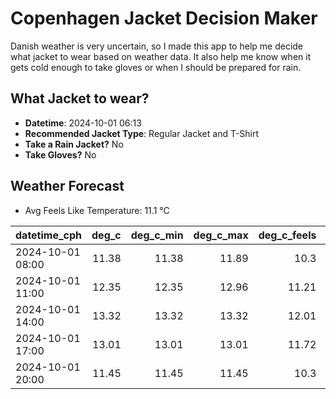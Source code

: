 
# Copenhagen Jacket Decision Maker

Danish weather is very uncertain, so I made this app to help me decide what jacket to wear based on weather data. 
It also help me know when it gets cold enough to take gloves or when I should be prepared for rain.

## What Jacket to wear?

- **Datetime**: 2024-10-01 06:13
- **Recommended Jacket Type**: Regular Jacket and T-Shirt
- **Take a Rain Jacket?** No
- **Take Gloves?** No

## Weather Forecast
- Avg Feels Like Temperature: 11.1 °C

| datetime_cph     |   deg_c |   deg_c_min |   deg_c_max |   deg_c_feels | weather   | wind   | rain   |
|:-----------------|--------:|------------:|------------:|--------------:|:----------|:-------|:-------|
| 2024-10-01 08:00 |   11.38 |       11.38 |       11.89 |         10.3  | Clouds    | High   | None   |
| 2024-10-01 11:00 |   12.35 |       12.35 |       12.96 |         11.21 | Clouds    | High   | None   |
| 2024-10-01 14:00 |   13.32 |       13.32 |       13.32 |         12.01 | Clouds    | High   | None   |
| 2024-10-01 17:00 |   13.01 |       13.01 |       13.01 |         11.72 | Clouds    | High   | None   |
| 2024-10-01 20:00 |   11.45 |       11.45 |       11.45 |         10.3  | Clouds    | High   | None   |
        